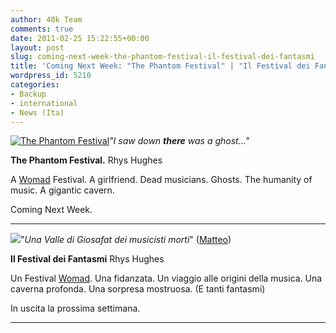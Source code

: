 ```yaml
---
author: 40k Team
comments: true
date: 2011-02-25 15:22:55+00:00
layout: post
slug: coming-next-week-the-phantom-festival-il-festival-dei-fantasmi
title: 'Coming Next Week: "The Phantom Festival" | "Il Festival dei Fantasmi"'
wordpress_id: 5210
categories:
- Backup
- international
- News (Ita)
---
```


[![The Phantom Festival](http://www.40kbooks.com/wp-content/uploads/festival-hughes_ok_t.jpg)](http://www.40kbooks.com/?attachment_id=5211)_"I saw down __there__ was a ghost..."_

**The Phantom Festival.**
Rhys Hughes

A [Womad](http://womad.org/) Festival.
A girlfriend.
Dead musicians.
Ghosts.
The humanity of music.
A gigantic cavern.

Coming Next Week.



* * *

![](http://www.40kbooks.com/wp-content/uploads/festival-hughes_i_t.jpg)"_Una Valle di Giosafat dei musicisti morti_" ([Matteo](http://twitter.com/#!/matteobra))

**Il Festival dei Fantasmi**
Rhys Hughes

Un Festival [Womad](http://womad.org/).
Una fidanzata.
Un viaggio alle origini della musica.
Una caverna profonda.
Una sorpresa mostruosa.
(E tanti fantasmi)

In uscita la prossima settimana.



* * *
